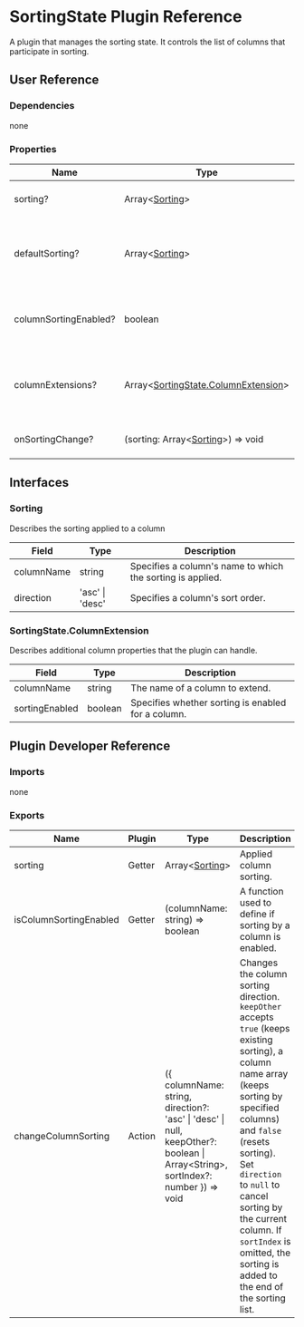 # SortingState Plugin Reference

A plugin that manages the sorting state. It controls the list of columns that participate in sorting.

## User Reference

### Dependencies

none

### Properties

Name | Type | Default | Description
-----|------|---------|------------
sorting? | Array&lt;[Sorting](#sorting)&gt; | | Specifies the applied sorting.
defaultSorting? | Array&lt;[Sorting](#sorting)&gt; | [] | Specifies initial sorting in the uncontrolled mode.
columnSortingEnabled? | boolean | true | Specifies whether sorting is enabled for all columns.
columnExtensions? | Array&lt;[SortingState.ColumnExtension](#sortingstatecolumnextension)&gt; | | Additional column properties that the plugin can handle.
onSortingChange? | (sorting: Array&lt;[Sorting](#sorting)&gt;) => void | | Handles sorting changes.

## Interfaces

### Sorting

Describes the sorting applied to a column

Field | Type | Description
------|------|------------
columnName | string | Specifies a column's name to which the sorting is applied.
direction | 'asc' &#124; 'desc' | Specifies a column's sort order.

### SortingState.ColumnExtension

Describes additional column properties that the plugin can handle.

Field | Type | Description
------|------|------------
columnName | string | The name of a column to extend.
sortingEnabled | boolean | Specifies whether sorting is enabled for a column.

## Plugin Developer Reference

### Imports

none

### Exports

Name | Plugin | Type | Description
-----|--------|------|------------
sorting | Getter | Array&lt;[Sorting](#sorting)&gt; | Applied column sorting.
isColumnSortingEnabled | Getter | (columnName: string) => boolean | A function used to define if sorting by a column is enabled.
changeColumnSorting | Action | ({ columnName: string, direction?: 'asc' &#124; 'desc' &#124; null, keepOther?: boolean &#124; Array&lt;String&gt;, sortIndex?: number }) => void | Changes the column sorting direction. `keepOther` accepts `true` (keeps existing sorting), a column name array (keeps sorting by specified columns) and `false` (resets sorting). Set `direction` to `null` to cancel sorting by the current column. If `sortIndex` is omitted, the sorting is added to the end of the sorting list.
